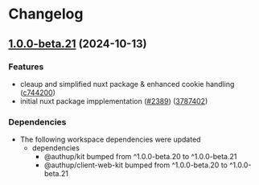 # Changelog

## [1.0.0-beta.21](https://github.com/authup/authup/compare/v1.0.0-beta.20...v1.0.0-beta.21) (2024-10-13)


### Features

* cleaup and simplified nuxt package & enhanced cookie handling ([c744200](https://github.com/authup/authup/commit/c744200f7501d44d2515b4221a6c23076db23f9b))
* initial nuxt package impplementation ([#2389](https://github.com/authup/authup/issues/2389)) ([3787402](https://github.com/authup/authup/commit/378740224cac1b21c47fb9ef7e016f45e581bef6))


### Dependencies

* The following workspace dependencies were updated
  * dependencies
    * @authup/kit bumped from ^1.0.0-beta.20 to ^1.0.0-beta.21
    * @authup/client-web-kit bumped from ^1.0.0-beta.20 to ^1.0.0-beta.21
